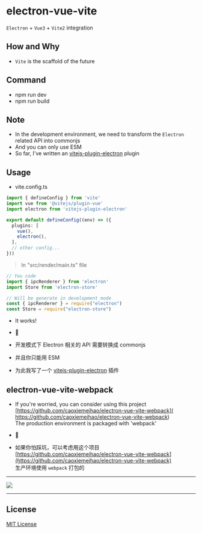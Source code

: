 # electron-vue-vite
`Electron` + `Vue3` + `Vite2` integration

## How and Why
- `Vite` is the scaffold of the future

## Command
- npm run dev
- npm run build

## Note
- In the development environment, we need to transform the `Electron` related API into commonjs
- And you can only use ESM
- So far, I've written an [vitejs-plugin-electron](https://github.com/caoxiemeihao/vitejs-plugins/tree/main/electron) plugin

## Usage
- vite.config.ts

```ts
import { defineConfig } from 'vite'
import vue from '@vitejs/plugin-vue'
import electron from 'vitejs-plugin-electron'

export default defineConfig((env) => ({
  plugins: [
    vue(),
    electron(),
  ],
  // other config...
}))
```

> In "src/render/main.ts" file
  ```ts
  // You code
  import { ipcRenderer } from 'electron'
  import Store from 'electron-store'
  
  // Will be generate in development mode
  const { ipcRenderer } = require("electron")
  const Store = require("electron-store")
  ```

- It works!

- 🚀

- 开发模式下 Electron 相关的 API 需要转换成 commonjs
- 并且你只能用 ESM
- 为此我写了一个 [vitejs-plugin-electron](https://github.com/caoxiemeihao/vitejs-plugins/tree/main/electron) 插件

## electron-vue-vite-webpack
- If you're worried, you can consider using this project<br>
  [https://github.com/caoxiemeihao/electron-vue-vite-webpack]( https://github.com/caoxiemeihao/electron-vue-vite-webpack)<br>
  The production environment is packaged with 'webpack'

- 🚀

- 如果你怕踩坑，可以考虑用这个项目<br>
  [https://github.com/caoxiemeihao/electron-vue-vite-webpack](https://github.com/caoxiemeihao/electron-vue-vite-webpack)<br>
  生产环境使用 `webpack` 打包的

---

![](https://raw.githubusercontent.com/caoxiemeihao/electron-vue-vite/main/screenshot/800x600-2.png)

---

## License

[MIT License](https://opensource.org/licenses/MIT)
